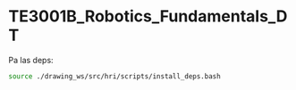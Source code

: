 # TE3001B_Robotics_Fundamentals_DT

Pa las deps:


```bash
source ./drawing_ws/src/hri/scripts/install_deps.bash
```
